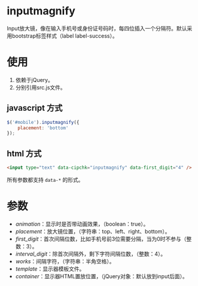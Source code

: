 # inputmagnify
Input放大镜，像在输入手机号或身份证号码时，每四位插入一个分隔符。默认采用bootstrap标签样式（label label-success）。

# 使用

1.  依赖于jQuery。
2.  分别引用src.js文件。

## javascript 方式

```javascript
$('#mobile').inputmagnify({
    placement: 'bottom'
});
```

## html 方式

```html
<input type="text" data-cipchk="inputmagnify" data-first_digit="4" />
```

所有参数都支持 `data-*` 的形式。

# 参数

+  *animation*：显示时是否带动画效果，（boolean：true）。
+  *placement*：放大镜位置，（字符串：top、left、right、bottom）。
+  *first_digit*：首次间隔位数，比如手机号前3位需要分隔，当为0时不参与（整数：3）。
+  *interval_digit*：除首次间隔外，剩下字符间隔位数，（整数：4）。
+  *works*：间隔字符，（字符串：半角空格）。
+  *template*：显示器模板文件。
+  *container*：显示器HTML置放位置，（jQuery对象：默认放到input后面）。
